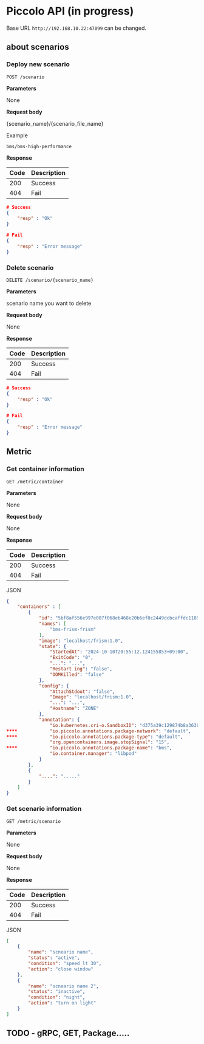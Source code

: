 <!--
SPDX-FileCopyrightText: Copyright 2024 LG Electronics Inc.

SPDX-License-Identifier: Apache-2.0
-->

# Piccolo API (in progress)

Base URL `http://192.168.10.22:47099` can be changed.

## about scenarios

### Deploy new scenario

```plaintext
POST /scenario
```

**Parameters**

None

**Request body**

{scenario_name}/{scenario_file_name}

Example
```
bms/bms-high-performance
```

**Response**

| Code  | Description |
| ------| -----       |
| 200   | Success     |
| 404   | Fail        |

```json
# Success
{
    "resp" : "Ok"
}

# Fail
{
    "resp" : "Error message"
}
```

### Delete scenario


```plaintext
DELETE /scenario/{scenario_name}
```

**Parameters**

scenario name you want to delete

**Request body**

None

**Response**

| Code  | Description |
| ------| -----       |
| 200   | Success     |
| 404   | Fail        |

```json
# Success
{
    "resp" : "Ok"
}

# Fail
{
    "resp" : "Error message"
}
```

## Metric

### Get container information

```plaintext
GET /metric/container
```

**Parameters**

None

**Request body**

None

**Response**

| Code  | Description |
| ------| -----       |
| 200   | Success     |
| 404   | Fail        |

JSON

```json
{
    "containers" : [
        {
            "id": "5bf8af556e997e007f068eb468e20b6ef8c2449dcbcaffdc1189d5",
            "names": [
                "bms-frism-frism"
            ],
            "image": "localhost/frism:1.0",
            "state": {
                "StartedAt": "2024-10-10T20:55:12.124155853+09:00",
                "ExitCode": "0",
                "...": "...",
                "Restart ing": "false",
                "OOMKilled": "false"
            },
            "config": {
                "AttachStdout": "false",
                "Image": "localhost/frism:1.0",
                "...": "...",
                "Hostname": "ZONE"
            },
            "annotation": {
                "io.kubernetes.cri-o.SandboxID": "d375a39c129874b8a3630a6",
****            "io.piccolo.annotations.package-network": "default",
****            "io.piccolo.annotations.package-type": "default",
                "org.opencontainers.image.stopSignal": "15",
****            "io.piccolo.annotations.package-name": "bms",
                "io.container.manager": "libpod"
            }
        },
        {
            "....": "....."
        }
    ]
}
```

### Get scenario information

```plaintext
GET /metric/scenario
```

**Parameters**

None

**Request body**

None

**Response**

| Code  | Description |
| ------| -----       |
| 200   | Success     |
| 404   | Fail        |

JSON

```json
[
    {
        "name": "scneario name",
        "status": "active",
        "condition": "speed lt 30",
        "action": "close window"
    },
    {
        "name": "scneario name 2",
        "status": "inactive",
        "condition": "night",
        "action": "turn on light"
    }
]
```

## TODO - gRPC, GET, Package.....